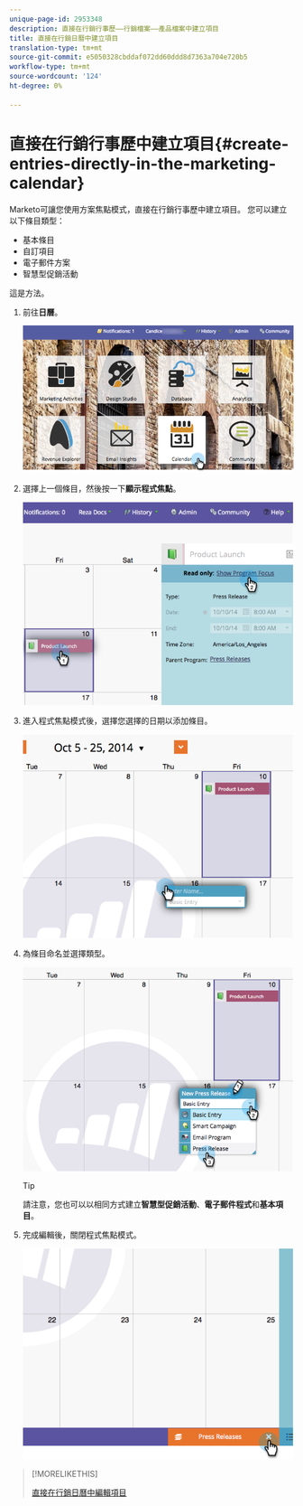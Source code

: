 ```yaml
---
unique-page-id: 2953348
description: 直接在行銷行事歷——行銷檔案——產品檔案中建立項目
title: 直接在行銷日曆中建立項目
translation-type: tm+mt
source-git-commit: e5050328cbddaf072dd60ddd8d7363a704e720b5
workflow-type: tm+mt
source-wordcount: '124'
ht-degree: 0%

---
```



# 直接在行銷行事歷中建立項目{#create-entries-directly-in-the-marketing-calendar}

Marketo可讓您使用方案焦點模式，直接在行銷行事歷中建立項目。 您可以建立以下條目類型：

* 基本條目
* 自訂項目
* 電子郵件方案
* 智慧型促銷活動

這是方法。

1. 前往&#x200B;**日曆**。

   ![](assets/2017-05-10-15-30-47-2.png)

1. 選擇上一個條目，然後按一下&#x200B;**顯示程式焦點**。

   ![](assets/image2014-10-20-13-3a7-3a55.png)

1. 進入程式焦點模式後，選擇您選擇的日期以添加條目。

   ![](assets/image2014-10-20-13-3a8-3a6.png)

1. 為條目命名並選擇類型。

   ![](assets/image2014-10-20-13-3a8-3a19.png)

   >[!TIP]
   >
   >請注意，您也可以以相同方式建立&#x200B;**智慧型促銷活動**、**電子郵件程式**&#x200B;和&#x200B;**基本項目**。

1. 完成編輯後，關閉程式焦點模式。

   ![](assets/image2014-10-20-13-3a8-3a29.png)

>[!MORELIKETHIS]
>
>[直接在行銷日曆中編輯項目](edit-entries-directly-in-the-marketing-calendar.md)
